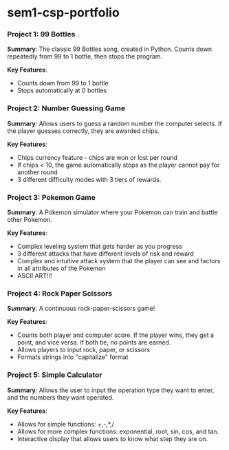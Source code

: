 # sem1-csp-portfolio

### Project 1: 99 Bottles
**Summary**: The classic 99 Bottles song, created in Python. Counts down repeatedly from 99 to 1 bottle, then stops the program.

**Key Features**: 
- Counts down from 99 to 1 bottle
- Stops automatically at 0 bottles

### Project 2: Number Guessing Game
**Summary**: Allows users to guess a random number the computer selects. If the player guesses correctly, they are awarded chips.

**Key Features**: 
- Chips currency feature - chips are won or lost per round
- If chips < 10, the game automatically stops as the player cannot pay for another round
- 3 different difficulty modes with 3 tiers of rewards.

### Project 3: Pokemon Game
**Summary**: A Pokemon simulator where your Pokemon can train and battle other Pokemon.

**Key Features**: 
- Complex leveling system that gets harder as you progress
- 3 different attacks that have different levels of risk and reward
- Complex and intuitive attack system that the player can see and factors in all attributes of the Pokemon
- ASCII ART!!!

### Project 4: Rock Paper Scissors
**Summary**: A continuous rock-paper-scissors game!

**Key Features**: 
- Counts both player and computer score. If the player wins, they get a point, and vice versa. If both tie, no points are earned.
- Allows players to input rock, paper, or scissors
- Formats strings into "capitalize" format

### Project 5: Simple Calculator
**Summary**: Allows the user to input the operation type they want to enter, and the numbers they want operated.

**Key Features**: 
- Allows for simple functions: +,-,*,/
- Allows for more complex functions: exponential, root, sin, cos, and tan.
- Interactive display that allows users to know what step they are on.
